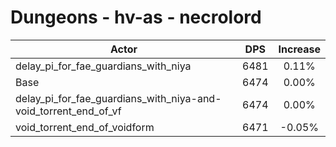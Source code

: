 # Dungeons - hv-as - necrolord
| Actor | DPS | Increase |
|---|:---:|:---:|
|delay_pi_for_fae_guardians_with_niya|6481|0.11%|
|Base|6474|0.00%|
|delay_pi_for_fae_guardians_with_niya-and-void_torrent_end_of_vf|6474|0.00%|
|void_torrent_end_of_voidform|6471|-0.05%|
